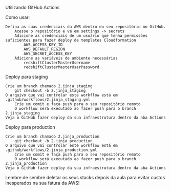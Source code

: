 Utilizando GitHub Actions

Como usar:

    Defina as suas credenciais da AWS dentro do seu repositório no GitHub.
        Acesse o repositório e vá em settings -> secrets
        Adicione as credenciais de um usuário que tenha permissões suficientes para fazer deploy de templates Cloudformation
            AWS_ACCESS_KEY_ID
            AWS_DEFAULT_REGION
            AWS_SECRET_ACCESS_KEY
        Adicione as variáveis de ambiente necessárias
            redshiftClusterMasterUsername
            redshiftClusterMasterUserPassword

Deploy para staging

    Crie um branch chamado 2.jinja_staging
        git checkout -b 2.jinja_staging
    O arquivo que vai controlar este workflow está em .github/workflows/2.jinja_staging.yml
        Crie um comit e faça push para o seu repositório remoto
        O workflow será executado ao fazer push para o branch 2.jinja_staging
    Veja o GitHub fazer deploy da sua infraestrutura dentro da aba Actions

Deploy para production

    Crie um branch chamado 2.jinja_production
        git checkout -b 2.jinja_production
    O arquivo que vai controlar este workflow está em .github/workflows/2.jinja_production.yml
        Crie um comit e faça push para o seu repositório remoto
        O workflow será executado ao fazer push para o branch 2.jinja_production
    Veja o GitHub fazer deploy da sua infraestrutura dentro da aba Actions

Lembre de sembre deletar os seus stacks depois da aula para evitar custos inesperados na sua fatura da AWS!